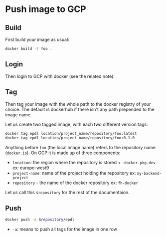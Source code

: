 # Push image to GCP
## Build
First build your image as usual:
``` sh
docker build -t foo .
```

## Login
Then login to GCP with docker (see the related note).

## Tag
Then tag your image with the whole path
to the docker registry of your choice.
The default is dockerhub if there isn't any
path prepended to the image name.

Let us create two tagged image, with each two
different version tags:
``` sh
docker tag epdl location/project_name/repository/foo:latest
docker tag epdl location/project_name/repository/foo:0.1.0
```

Anything before `foo` (the local image name) refers to the repository
name (`docker.io`). On GCP it is made up of three components:
- `location`: the region where the repository is stored + `-docker.pkg.dev`
    ex: europe-west9
- `project-name`: name of the project holding the repository
    ex: `my-backend-project`
- `repository` - the name of the docker repository
    ex: `fh-docker`

Let us call this `$repository` for the rest of the documentaion.

## Push
``` sh
docker push -a $repository/epdl
```
- `-a`: means to push all tags for the image in one row

